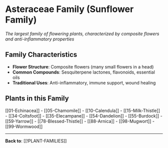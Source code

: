 # Asteraceae Family (Sunflower Family)

*The largest family of flowering plants, characterized by composite flowers and anti-inflammatory properties*

## Family Characteristics
- **Flower Structure**: Composite flowers (many small flowers in a head)
- **Common Compounds**: Sesquiterpene lactones, flavonoids, essential oils
- **Traditional Uses**: Anti-inflammatory, immune support, wound healing

## Plants in this Family

[[01-Echinacea]] - [[05-Chamomile]] - [[10-Calendula]] - [[15-Milk-Thistle]] - [[34-Coltsfoot]] - [[35-Elecampane]] - [[54-Dandelion]] - [[55-Burdock]] - [[59-Yarrow]] - [[78-Blessed-Thistle]] - [[88-Arnica]] - [[98-Mugwort]] - [[99-Wormwood]]

---

**Back to**: [[!PLANT-FAMILIES]]
